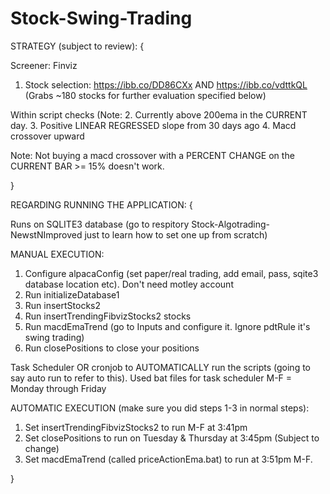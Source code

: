 # Stock-Swing-Trading

STRATEGY (subject to review):
{

Screener: Finviz
1. Stock selection: https://ibb.co/DD86CXx AND https://ibb.co/vdttkQL   (Grabs ~180 stocks for further evaluation specified below)


Within script checks (Note:
2. Currently above 200ema in the CURRENT day.
3. Positive LINEAR REGRESSED slope from 30 days ago
4. Macd crossover upward


Note: Not buying a macd crossover with a PERCENT CHANGE on the CURRENT BAR >= 15% doesn't work.


}






REGARDING RUNNING THE APPLICATION:
{

Runs on SQLITE3 database (go to respitory Stock-Algotrading-NewstNImproved just to learn how to set one up from scratch)


MANUAL EXECUTION:
1. Configure alpacaConfig (set paper/real trading, add email, pass, sqite3 database location etc). Don't need motley account
2. Run initializeDatabase1
3. Run insertStocks2
4. Run insertTrendingFibvizStocks2 stocks
5. Run macdEmaTrend (go to Inputs and configure it. Ignore pdtRule it's swing trading)
6. Run closePositions to close your positions


Task Scheduler OR cronjob to AUTOMATICALLY run the scripts (going to say auto run to refer to this). Used bat files for task scheduler
M-F = Monday through Friday

AUTOMATIC EXECUTION (make sure you did steps 1-3 in normal steps):
1. Set insertTrendingFibvizStocks2 to run M-F at 3:41pm
2. Set closePositions to run on Tuesday & Thursday at 3:45pm (Subject to change)
3. Set macdEmaTrend (called priceActionEma.bat) to run at 3:51pm M-F.


}





